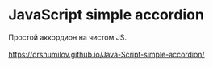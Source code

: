 # JavaScript simple accordion
Простой аккордион на чистом JS.
<br><br>
https://drshumilov.github.io/Java-Script-simple-accordion/

